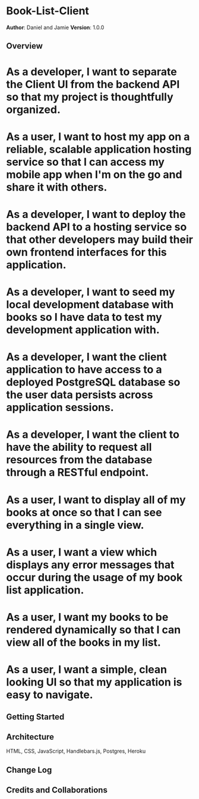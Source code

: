# Book-List-Client
**Author**: Daniel and Jamie
**Version**: 1.0.0

## Overview
# As a developer, I want to separate the Client UI from the backend API so that my project is thoughtfully organized.
# As a user, I want to host my app on a reliable, scalable application hosting service so that I can access my mobile app when I'm on the go and share it with others.
# As a developer, I want to deploy the backend API to a hosting service so that other developers may build their own frontend interfaces for this application.
# As a developer, I want to seed my local development database with books so I have data to test my development application with.
# As a developer, I want the client application to have access to a deployed PostgreSQL database so the user data persists across application sessions.
# As a developer, I want the client to have the ability to request all resources from the database through a RESTful endpoint.
# As a user, I want to display all of my books at once so that I can see everything in a single view.
# As a user, I want a view which displays any error messages that occur during the usage of my book list application.
# As a user, I want my books to be rendered dynamically so that I can view all of the books in my list.
# As a user, I want a simple, clean looking UI so that my application is easy to navigate.
## Getting Started


## Architecture
HTML, CSS, JavaScript, Handlebars.js, Postgres, Heroku

## Change Log

## Credits and Collaborations

